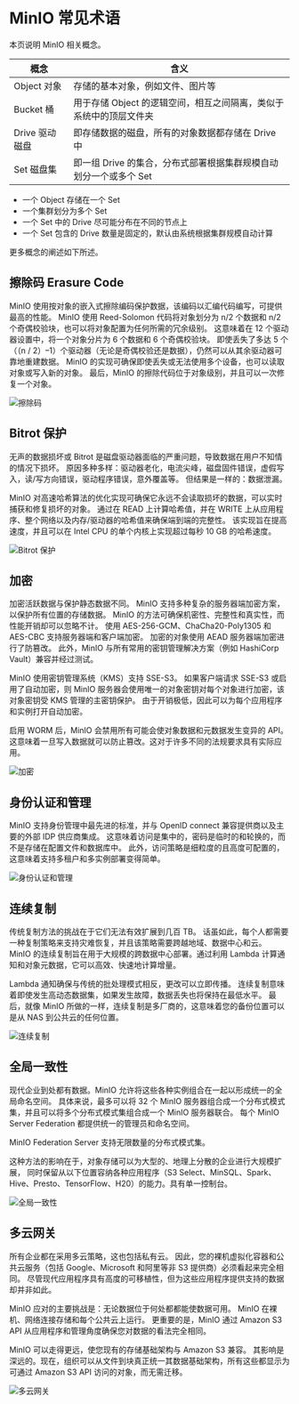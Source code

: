 # MinIO 常见术语

本页说明 MinIO 相关概念。

| 概念           | 含义                                                               |
| -------------- | ------------------------------------------------------------------ |
| Object 对象    | 存储的基本对象，例如文件、图片等                                   |
| Bucket 桶      | 用于存储 Object 的逻辑空间，相互之间隔离，类似于系统中的顶层文件夹 |
| Drive 驱动磁盘 | 即存储数据的磁盘，所有的对象数据都存储在 Drive 中                  |
| Set 磁盘集     | 即一组 Drive 的集合，分布式部署根据集群规模自动划分一个或多个 Set  |

- 一个 Object 存储在一个 Set
- 一个集群划分为多个 Set
- 一个 Set 中的 Drive 尽可能分布在不同的节点上
- 一个 Set 包含的 Drive 数量是固定的，默认由系统根据集群规模自动计算

更多概念的阐述如下所述。

## 擦除码 Erasure Code

MinIO 使用按对象的嵌入式擦除编码保护数据，该编码以汇编代码编写，可提供最高的性能。
MinIO 使用 Reed-Solomon 代码将对象划分为 n/2 个数据和 n/2 个奇偶校验块，也可以将对象配置为任何所需的冗余级别。
这意味着在 12 个驱动器设置中，将一个对象分片为 6 个数据和 6 个奇偶校验块。
即使丢失了多达 5 个（（n / 2）–1）个驱动器（无论是奇偶校验还是数据），仍然可以从其余驱动器可靠地重建数据。
MinIO 的实现可确保即使丢失或无法使用多个设备，也可以读取对象或写入新的对象。
最后，MinIO 的擦除代码位于对象级别，并且可以一次修复一个对象。

![擦除码](../images/concept01.png)

## Bitrot 保护

无声的数据损坏或 Bitrot 是磁盘驱动器面临的严重问题，导致数据在用户不知情的情况下损坏。
原因多种多样：驱动器老化，电流尖峰，磁盘固件错误，虚假写入，读/写方向错误，驱动程序错误，意外覆盖等。
但结果是一样的：数据泄漏。

MinIO 对高速哈希算法的优化实现可确保它永远不会读取损坏的数据，可以实时捕获和修复损坏的对象。
通过在 READ 上计算哈希值，并在 WRITE 上从应用程序、整个网络以及内存/驱动器的哈希值来确保端到端的完整性。
该实现旨在提高速度，并且可以在 Intel CPU 的单个内核上实现超过每秒 10 GB 的哈希速度。

![Bitrot 保护](../images/concept02.png)

## 加密

加密活跃数据与保护静态数据不同。
MinIO 支持多种复杂的服务器端加密方案，以保护所有位置的存储数据。
MinIO 的方法可确保机密性、完整性和真实性，而性能开销却可以忽略不计。
使用 AES-256-GCM、ChaCha20-Poly1305 和 AES-CBC 支持服务器端和客户端加密。
加密的对象使用 AEAD 服务器端加密进行了防篡改。
此外，MinIO 与所有常用的密钥管理解决方案（例如 HashiCorp Vault）兼容并经过测试。

MinIO 使用密钥管理系统（KMS）支持 SSE-S3。
如果客户端请求 SSE-S3 或启用了自动加密，则 MinIO 服务器会使用唯一的对象密钥对每个对象进行加密，该对象密钥受 KMS 管理的主密钥保护。
由于开销极低，因此可以为每个应用程序和实例打开自动加密。

启用 WORM 后，MinIO 会禁用所有可能会使对象数据和元数据发生变异的 API。
这意味着一旦写入数据就可以防止篡改。这对于许多不同的法规要求具有实际应用。

![加密](../images/concept03.png)

## 身份认证和管理

MinIO 支持身份管理中最先进的标准，并与 OpenID connect 兼容提供商以及主要的外部 IDP 供应商集成。
这意味着访问是集中的，密码是临时的和轮换的，而不是存储在配置文件和数据库中。
此外，访问策略是细粒度的且高度可配置的，这意味着支持多租户和多实例部署变得简单。

![身份认证和管理](../images/concept04.png)

## 连续复制

传统复制方法的挑战在于它们无法有效扩展到几百 TB。
话虽如此，每个人都需要一种复制策略来支持灾难恢复，并且该策略需要跨越地域、数据中心和云。
MinIO 的连续复制旨在用于大规模的跨数据中心部署。通过利用 Lambda 计算通知和对象元数据，它可以高效、快速地计算增量。

Lambda 通知确保与传统的批处理模式相反，更改可以立即传播。
连续复制意味着即使发生高动态数据集，如果发生故障，数据丢失也将保持在最低水平。
最后，就像 MinIO 所做的一样，连续复制是多厂商的，这意味着您的备份位置可以是从 NAS 到公共云的任何位置。

![连续复制](../images/concept05.png)

## 全局一致性

现代企业到处都有数据。MinIO 允许将这些各种实例组合在一起以形成统一的全局命名空间。
具体来说，最多可以将 32 个 MinIO 服务器组合成一个分布式模式集，并且可以将多个分布式模式集组合成一个 MinIO 服务器联合。
每个 MinIO Server Federation 都提供统一的管理员和命名空间。

MinIO Federation Server 支持无限数量的分布式模式集。

这种方法的影响在于，对象存储可以为大型的、地理上分散的企业进行大规模扩展，
同时保留从以下位置容纳各种应用程序（S3 Select、MinSQL、Spark、Hive、Presto、TensorFlow、H20）的能力。具有单一控制台。

![全局一致性](../images/concept06.png)

## 多云网关

所有企业都在采用多云策略，这也包括私有云。
因此，您的裸机虚拟化容器和公共云服务（包括 Google、Microsoft 和阿里等非 S3 提供商）必须看起来完全相同。
尽管现代应用程序具有高度的可移植性，但为这些应用程序提供支持的数据却并非如此。

MinIO 应对的主要挑战是：无论数据位于何处都都能使数据可用。
MinIO 在裸机、网络连接存储和每个公共云上运行。
更重要的是，MinIO 通过 Amazon S3 API 从应用程序和管理角度确保您对数据的看法完全相同。

MinIO 可以走得更远，使您现有的存储基础架构与 Amazon S3 兼容。
其影响是深远的。现在，组织可以从文件到块真正统一其数据基础架构，所有这些都显示为可通过 Amazon S3 API 访问的对象，而无需迁移。

![多云网关](../images/concept07.png)
